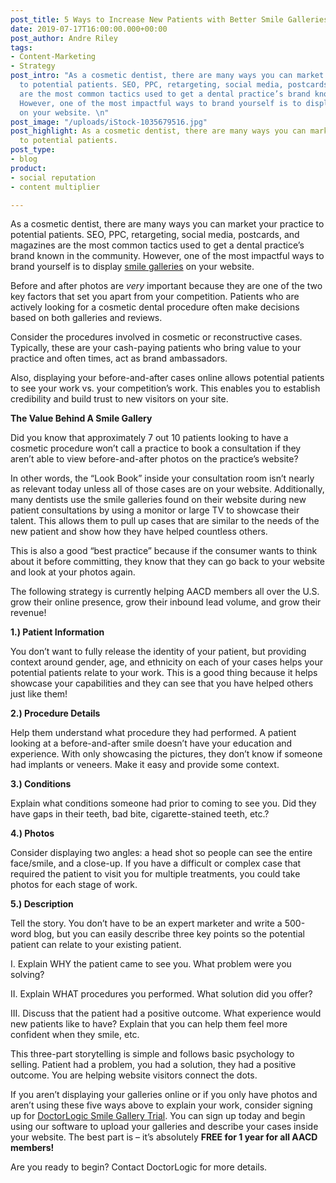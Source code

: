 ```yaml
---
post_title: 5 Ways to Increase New Patients with Better Smile Galleries
date: 2019-07-17T16:00:00.000+00:00
post_author: Andre Riley
tags:
- Content-Marketing
- Strategy
post_intro: "As a cosmetic dentist, there are many ways you can market your practice
  to potential patients. SEO, PPC, retargeting, social media, postcards, and magazines
  are the most common tactics used to get a dental practice’s brand known in the community.
  However, one of the most impactful ways to brand yourself is to display smile galleries
  on your website. \n"
post_image: "/uploads/iStock-1035679516.jpg"
post_highlight: As a cosmetic dentist, there are many ways you can market your practice
  to potential patients.
post_type:
- blog
product:
- social reputation
- content multiplier

---
```

As a cosmetic dentist, there are many ways you can market your practice to potential patients. SEO, PPC, retargeting, social media, postcards, and magazines are the most common tactics used to get a dental practice’s brand known in the community. However, one of the most impactful ways to brand yourself is to display [smile galleries](https://doctorlogic.com/products/smile-gallery-plugin/) on your website.

Before and after photos are _very_ important because they are one of the two key factors that set you apart from your competition. Patients who are actively looking for a cosmetic dental procedure often make decisions based on both galleries and reviews.

Consider the procedures involved in cosmetic or reconstructive cases. Typically, these are your cash-paying patients who bring value to your practice and often times, act as brand ambassadors.

Also, displaying your before-and-after cases online allows potential patients to see your work vs. your competition’s work. This enables you to establish credibility and build trust to new visitors on your site.

**The Value Behind A Smile Gallery**

Did you know that approximately 7 out 10 patients looking to have a cosmetic procedure won’t call a practice to book a consultation if they aren’t able to view before-and-after photos on the practice’s website?

In other words, the “Look Book” inside your consultation room isn’t nearly as relevant today unless all of those cases are on your website. Additionally, many dentists use the smile galleries found on their website during new patient consultations by using a monitor or large TV to showcase their talent. This allows them to pull up cases that are similar to the needs of the new patient and show how they have helped countless others.

This is also a good “best practice” because if the consumer wants to think about it before committing, they know that they can go back to your website and look at your photos again.

The following strategy is currently helping AACD members all over the U.S. grow their online presence, grow their inbound lead volume, and grow their revenue!

**1.) Patient Information**

You don’t want to fully release the identity of your patient, but providing context around gender, age, and ethnicity on each of your cases helps your potential patients relate to your work. This is a good thing because it helps showcase your capabilities and they can see that you have helped others just like them!

**2.) Procedure Details**

Help them understand what procedure they had performed. A patient looking at a before-and-after smile doesn’t have your education and experience. With only showcasing the pictures, they don’t know if someone had implants or veneers. Make it easy and provide some context.

**3.) Conditions**

Explain what conditions someone had prior to coming to see you. Did they have gaps in their teeth, bad bite, cigarette-stained teeth, etc.?

**4.) Photos**

Consider displaying two angles: a head shot so people can see the entire face/smile, and a close-up. If you have a difficult or complex case that required the patient to visit you for multiple treatments, you could take photos for each stage of work.

**5.) Description**

Tell the story. You don’t have to be an expert marketer and write a 500-word blog, but you can easily describe three key points so the potential patient can relate to your existing patient.

I. Explain WHY the patient came to see you. What problem were you solving?

II. Explain WHAT procedures you performed. What solution did you offer?

III. Discuss that the patient had a positive outcome. What experience would new patients like to have? Explain that you can help them feel more confident when they smile, etc.

This three-part storytelling is simple and follows basic psychology to selling. Patient had a problem, you had a solution, they had a positive outcome. You are helping website visitors connect the dots.

If you aren’t displaying your galleries online or if you only have photos and aren’t using these five ways above to explain your work, consider signing up for [DoctorLogic Smile Gallery Trial](https://doctorlogic.com/products/smile-gallery-plugin/). You can sign up today and begin using our software to upload your galleries and describe your cases inside your website. The best part is – it’s absolutely **FREE for 1 year for all AACD members!**

Are you ready to begin? Contact DoctorLogic for more details.